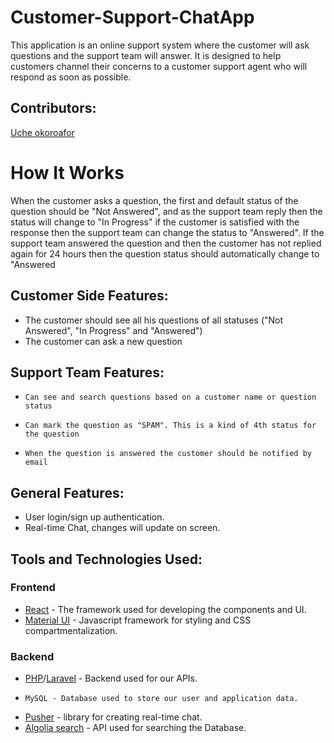 # Customer-Support-ChatApp

This application is an online support system where the customer will ask questions and the support team will answer. It is designed to help customers channel their concerns to a customer support agent who will respond as soon as possible.

## Contributors:

[Uche okoroafor](https://github.com/uche-okoroafor)

# How It Works

When the customer asks a question, the first and default status of the question should be "Not Answered", and as the support team reply then the status will change to "In Progress" if the customer is satisfied with the response then the support team can change the status to "Answered". If the support team answered the question and then the customer has not replied again for 24 hours then the question status should automatically change to "Answered

## Customer Side Features:

- The customer should see all his questions of all statuses ("Not Answered", "In Progress" and "Answered")
- The customer can ask a new question

## Support Team Features:

-     Can see and search questions based on a customer name or question status
-     Can mark the question as "SPAM". This is a kind of 4th status for the question
-     When the question is answered the customer should be notified by email

## General Features:

- User login/sign up authentication.
- Real-time Chat, changes will update on screen.

## Tools and Technologies Used:

### Frontend

- [React](https://reactjs.org/) - The framework used for developing the components and UI.
- [Material UI](https://material-ui.com/) - Javascript framework for styling and CSS compartmentalization.

### Backend

- [PHP](https://reactjs.org/)/[Laravel](https://expressjs.com/) - Backend used for our APIs.
-     MySQL - Database used to store our user and application data.
- [Pusher](https://pusher.com/) - library for creating real-time chat.
- [Algolia search](https://Algolia.com/) - API used for searching the Database.
